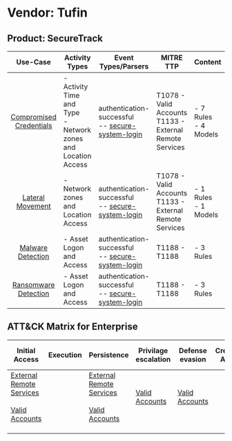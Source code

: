 Vendor: Tufin
=============
Product: SecureTrack
--------------------
|                                 Use-Case                                  | Activity Types                                                   | Event Types/Parsers                                                                                          | MITRE TTP                                                      | Content                   |
|:-------------------------------------------------------------------------:| ---------------------------------------------------------------- | ------------------------------------------------------------------------------------------------------------ | -------------------------------------------------------------- | ------------------------- |
| [Compromised Credentials](../UseCases/usecase_compromised_credentials.md) | - Activity Time  and Type<br>- Network zones and Location Access |  authentication-successful<br> -- [secure-system-login](../Parsers/parserContent_secure-system-login.md)<br> | T1078 - Valid Accounts<br>T1133 - External Remote Services<br> |  - 7 Rules<br> - 4 Models |
|        [Lateral Movement](../UseCases/usecase_lateral_movement.md)        | - Network zones and Location Access                              |  authentication-successful<br> -- [secure-system-login](../Parsers/parserContent_secure-system-login.md)<br> | T1078 - Valid Accounts<br>T1133 - External Remote Services<br> |  - 1 Rules<br> - 1 Models |
|       [Malware Detection](../UseCases/usecase_malware_detection.md)       | - Asset Logon and Access                                         |  authentication-successful<br> -- [secure-system-login](../Parsers/parserContent_secure-system-login.md)<br> | T1188 - T1188<br>                                              |  - 3 Rules<br>            |
|    [Ransomware Detection](../UseCases/usecase_ransomware_detection.md)    | - Asset Logon and Access                                         |  authentication-successful<br> -- [secure-system-login](../Parsers/parserContent_secure-system-login.md)<br> | T1188 - T1188<br>                                              |  - 3 Rules<br>            |

ATT&CK Matrix for Enterprise
----------------------------
| Initial Access                                                                                                                                   | Execution | Persistence                                                                                                                                      | Privilage escalation                                                | Defense evasion                                                     | Credential Access | Discovery | Lateral Movement | Collection | Command and Control | Exfiltration | Impact |
| ------------------------------------------------------------------------------------------------------------------------------------------------ | --------- | ------------------------------------------------------------------------------------------------------------------------------------------------ | ------------------------------------------------------------------- | ------------------------------------------------------------------- | ----------------- | --------- | ---------------- | ---------- | ------------------- | ------------ | ------ |
| [External Remote Services](https://attack.mitre.org/techniques/T1133)<br><br>[Valid Accounts](https://attack.mitre.org/techniques/T1078)<br><br> |           | [External Remote Services](https://attack.mitre.org/techniques/T1133)<br><br>[Valid Accounts](https://attack.mitre.org/techniques/T1078)<br><br> | [Valid Accounts](https://attack.mitre.org/techniques/T1078)<br><br> | [Valid Accounts](https://attack.mitre.org/techniques/T1078)<br><br> |                   |           |                  |            |                     |              |        |